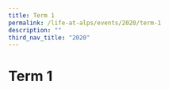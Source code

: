 ```yaml
---
title: Term 1
permalink: /life-at-alps/events/2020/term-1
description: ""
third_nav_title: "2020"
---
```

# **Term 1**

